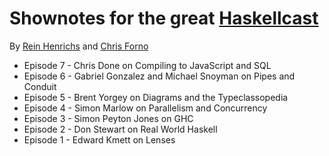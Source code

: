 Shownotes for the great [Haskellcast](http://www.haskellcast.com/)
===================================

By [Rein Henrichs](https://twitter.com/ReinH) and [Chris Forno](https://twitter.com/jekor)

- Episode 7 - Chris Done on Compiling to JavaScript and SQL
- Episode 6 - Gabriel Gonzalez and Michael Snoyman on Pipes and Conduit
- Episode 5 - Brent Yorgey on Diagrams and the Typeclassopedia
- Episode 4 - Simon Marlow on Parallelism and Concurrency
- Episode 3 - Simon Peyton Jones on GHC
- Episode 2 - Don Stewart on Real World Haskell
- Episode 1 - Edward Kmett on Lenses
